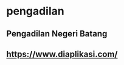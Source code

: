 # pengadilan
Pengadilan Negeri Batang
--------------------------------------
https://www.diaplikasi.com/
--------------------------------------
